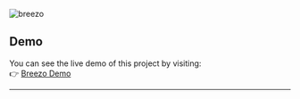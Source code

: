 
![breezo](https://github.com/user-attachments/assets/2f2c1662-bfc4-49a3-8fab-967837c40e0f)

## Demo

You can see the live demo of this project by visiting:  
👉 [Breezo Demo](https://haipradana.github.io/breezo)  

---
